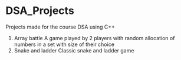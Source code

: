 # DSA_Projects
Projects made for the course DSA using C++

1. Array battle
    A game played by 2 players with random allocation of numbers in a set with size of their choice
2. Snake and ladder
   Classic snake and ladder game
